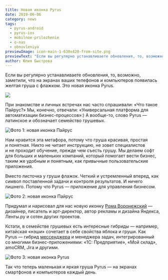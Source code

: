 ```yaml
---
title: Новая иконка Pyrus
date: 2019-06-06
category: news
tags:
  - pyrus-android
  - pyrus-ios
  - mobilnoe-prilozhenie
  - o-nas
  - obnovleniya
previewImage: icon-main-1-630x420-from-site.png
previewText: "Если вы регулярно устанавливаете обновления, то, возможно, заметили, что на экранах ваших телефонов и компьютеров появилась желтая груша с флажком. Это новая иконка Pyrus."
author: Юлия Быстрова
---
```

Если вы регулярно устанавливаете обновления, то, возможно, заметили, что на экранах ваших телефонов и компьютеров появилась желтая груша с флажком. Это новая иконка Pyrus.

![](ris-icon1.webp)

При знакомстве и личных встречах нас часто спрашивали: «Что такое Пайрус?» Мы, конечно, отвечали: «Универсальная платформа для автоматизации бизнес-процессов»:) А вообще-то, слово Pyrus — латинское и обозначает семейство грушевых.

![Фото 1: новая иконка Пайрус](ris-mango1.webp)

Нам нравится эта метафора, потому что груша красивая, простая и понятная. Никто не читает инструкцию, не зовет специалистов и не проходит обучение, прежде чем съесть грушу. Мы делаем софт для больших и маленьких компаний, который помогает вести бизнес, таким же удобным и понятным, как привычные пользовательские приложения.

Вместо листочка у груши флажок. Четкий и устремленный вперед, как символ поставленной задачи и контроля результатов. И ничего лишнего. Потому что Pyrus — приложение для управления бизнесом.

![Фото 2: новая иконка Пайрус](ris-ready-2x.webp)

Придумал и нарисовал для нас новую иконку [Рома Воронежский](https://www.artlebedev.ru/roma/) — дизайнер, писатель и арт-директор, автор рекламы и дизайна Яндекса, Ленты.ру и сотен других проектов.

Кстати, в семействе грушевых есть интересные гибриды — например, китайская «нэши» сочетает в себе свойства яблока и груши. Как Pyrus — гибрид [мессенджера](https://pyrus.com/ru/product) и менеджера задач, интегрированный со многими бизнес-приложениями: «1С: Предприятие», «Мой склад», amoCRM, Jira и другими.

![Фото 3: новая иконка Pyrus](ris-skuka.webp)

Так что теперь маленькая и яркая груша Pyrus — на экранах смартфонов и компьютеров каждый день.